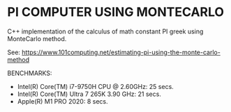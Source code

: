 # PI COMPUTER USING MONTECARLO

C++ implementation of the calculus of math constant 
PI greek using MonteCarlo method.

See: https://www.101computing.net/estimating-pi-using-the-monte-carlo-method

BENCHMARKS:

* Intel(R) Core(TM) i7-9750H CPU @ 2.60GHz: 25 secs.
* Intel(R) Core(TM) Ultra 7 265K 3.90 GHz: 21 secs. 
* Apple(R) M1 PRO 2020: 8 secs.
